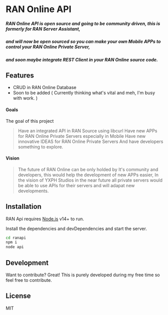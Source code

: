 # RAN Online API

##### RAN Online API is open source and going to be community driven, this is formerly for RAN Server Assistant,
##### and will now be open sourced so you can make your own Mobile APPs to control your RAN Online Private Server,
##### and soon maybe integrate REST Client in your RAN Online source code.

## Features

- CRUD in RAN Online Database
- Soon to be added ( Currently thinking what's vital and meh, I'm busy with work. )

#### Goals
The goal of this project
> Have an integrated API in RAN Source using libcurl
 Have new APPs for RAN Online Private Servers especially in Mobile
 Have new innovative IDEAS for RAN Online Private Servers
 And have developers something to explore.
 
#### Vision
>The future of RAN Online can be only holded by It's community and developers, this would help the development of new APPs easier,
In the vision of YXPH Studios in the near future all private servers would be able to use APIs for their servers and will adapat new developments.



## Installation

RAN Api requires [Node.js](https://nodejs.org/) v14+ to run.

Install the dependencies and devDependencies and start the server.

```sh
cd ranapi
npm i
node api
```

## Development

Want to contribute? Great!
This is purely developed during my free time so feel free to contribute.

## License
MIT

